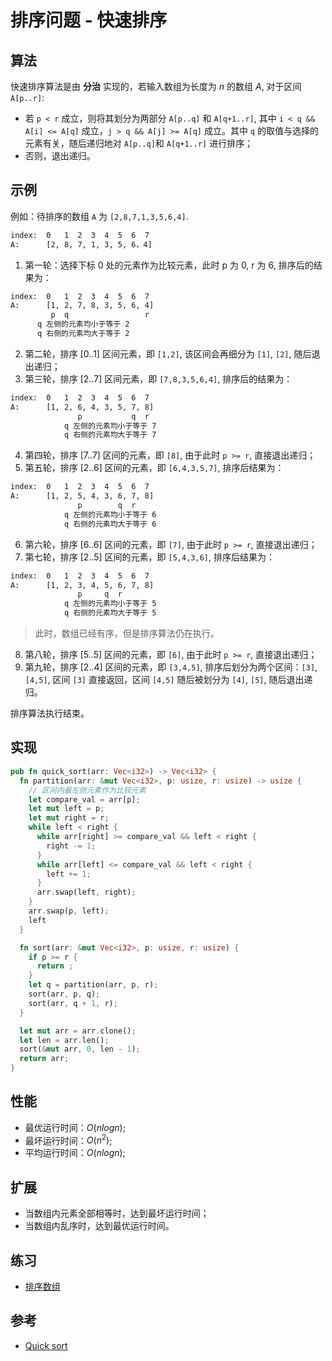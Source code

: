 # 排序问题 - 快速排序

## 算法

快速排序算法是由 **分治** 实现的，若输入数组为长度为 $n$ 的数组 $A$, 对于区间 `A[p..r]`:

- 若 `p < r` 成立，则将其划分为两部分 `A[p..q]` 和 `A[q+1..r]`, 其中 `i < q && A[i] <= A[q]` 成立，`j > q && A[j] >= A[q]` 成立。其中 `q` 的取值与选择的元素有关，随后递归地对 `A[p..q]`和 `A[q+1..r]` 进行排序；
- 否则，退出递归。

## 示例

例如：待排序的数组 `A` 为 `[2,8,7,1,3,5,6,4]`.

```txt
index:  0   1  2  3  4  5  6  7
A:      [2, 8, 7, 1, 3, 5, 6，4]
```

1. 第一轮：选择下标 0 处的元素作为比较元素，此时 p 为 0, r 为 6, 排序后的结果为：

```txt
index:  0   1  2  3  4  5  6  7 
A:      [1, 2, 7, 8, 3, 5, 6, 4]
         p  q                 r
      q 左侧的元素均小于等于 2
      q 右侧的元素均大于等于 2  
```

2. 第二轮，排序 [0..1] 区间元素，即 `[1,2]`, 该区间会再细分为 `[1]`, `[2]`, 随后退出递归；
3. 第三轮，排序 [2..7] 区间元素，即 `[7,8,3,5,6,4]`, 排序后的结果为：

```txt
index:  0   1  2  3  4  5  6  7 
A:      [1, 2, 6, 4, 3, 5, 7, 8]
               p           q  r
            q 左侧的元素均小于等于 7
            q 右侧的元素均大于等于 7  
```

4. 第四轮，排序 [7..7] 区间的元素，即 `[8]`, 由于此时 `p >= r`, 直接退出递归；
5. 第五轮，排序 [2..6] 区间的元素，即 `[6,4,3,5,7]`, 排序后结果为：

```txt
index:  0   1  2  3  4  5  6  7 
A:      [1, 2, 5, 4, 3, 6, 7, 8]
               p        q  r  
            q 左侧的元素均小于等于 6
            q 右侧的元素均大于等于 6  
```

6. 第六轮，排序 [6..6] 区间的元素，即 `[7]`, 由于此时 `p >= r`, 直接退出递归；
7. 第七轮，排序 [2..5] 区间的元素，即 `[5,4,3,6]`, 排序后结果为：

```txt
index:  0   1  2  3  4  5  6  7 
A:      [1, 2, 3, 4, 5, 6, 7, 8]
               p     q  r
            q 左侧的元素均小于等于 5
            q 右侧的元素均大于等于 5  
```

> 此时，数组已经有序，但是排序算法仍在执行。

8. 第八轮，排序 [5..5] 区间的元素，即 `[6]`, 由于此时 `p >= r`, 直接退出递归；
9. 第九轮，排序 [2..4] 区间的元素，即 `[3,4,5]`, 排序后划分为两个区间：`[3]`, `[4,5]`, 区间 `[3]` 直接返回，区间 `[4,5]` 随后被划分为 `[4]`, `[5]`, 随后退出递归。

排序算法执行结束。

## 实现

```rs
pub fn quick_sort(arr: Vec<i32>) -> Vec<i32> {  
  fn partition(arr: &mut Vec<i32>, p: usize, r: usize) -> usize {
    // 区间内最左侧元素作为比较元素
    let compare_val = arr[p];
    let mut left = p;
    let mut right = r;
    while left < right {
      while arr[right] >= compare_val && left < right {
        right -= 1;
      }
      while arr[left] <= compare_val && left < right {
        left += 1;
      }
      arr.swap(left, right);
    }
    arr.swap(p, left);
    left
  }

  fn sort(arr: &mut Vec<i32>, p: usize, r: usize) {
    if p >= r {
      return ;
    }
    let q = partition(arr, p, r);
    sort(arr, p, q);
    sort(arr, q + 1, r);
  }

  let mut arr = arr.clone();
  let len = arr.len();
  sort(&mut arr, 0, len - 1);
  return arr;
}
```

## 性能

- 最优运行时间：$O(nlogn)$;
- 最坏运行时间：$O(n^2)$;
- 平均运行时间：$O(nlogn)$;

## 扩展

- 当数组内元素全部相等时，达到最坏运行时间；
- 当数组内乱序时，达到最优运行时间。

## 练习

- [排序数组](https://leetcode-cn.com/problems/sort-an-array/)

## 参考

- [Quick sort](https://en.wikipedia.org/wiki/Quicksort)
